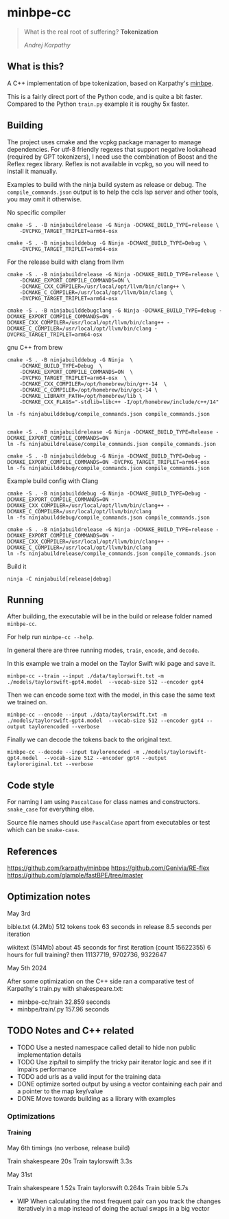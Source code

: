 # minbpe-cc

> What is the real root of suffering? **Tokenization**
>
> _Andrej Karpathy_

## What is this?

A C++ implementation of bpe tokenization, based on Karpathy's [minbpe](https://github.com/karpathy/minbpe).

This is a fairly direct port of the Python code, and is quite a bit faster. Compared to the Python `train.py` example it is roughy 5x faster.

## Building

The project uses cmake and the vcpkg package manager to manage dependencies. For utf-8 friendly regexes that support negative lookahead (required by GPT tokenizers), I need use the combination of Boost and the Reflex regex library. Reflex is not available in vcpkg, so you will need to install it manually.

Examples to build with the ninja build system as release or debug. The `compile_commands.json` output is to help the ccls lsp server and other tools, you may omit it otherwise.

No specific compiler
```
cmake -S . -B ninjabuildrelease -G Ninja -DCMAKE_BUILD_TYPE=release \
    -DVCPKG_TARGET_TRIPLET=arm64-osx

cmake -S . -B ninjabuilddebug -G Ninja -DCMAKE_BUILD_TYPE=Debug \
    -DVCPKG_TARGET_TRIPLET=arm64-osx

```

For the release build with clang from llvm
```
cmake -S . -B ninjabuildrelease -G Ninja -DCMAKE_BUILD_TYPE=release \
    -DCMAKE_EXPORT_COMPILE_COMMANDS=ON \
    -DCMAKE_CXX_COMPILER=/usr/local/opt/llvm/bin/clang++ \
    -DCMAKE_C_COMPILER=/usr/local/opt/llvm/bin/clang \
    -DVCPKG_TARGET_TRIPLET=arm64-osx
```

```
cmake -S . -B ninjabuilddebugclang -G Ninja -DCMAKE_BUILD_TYPE=debug -DCMAKE_EXPORT_COMPILE_COMMANDS=ON -DCMAKE_CXX_COMPILER=/usr/local/opt/llvm/bin/clang++ -DCMAKE_C_COMPILER=/usr/local/opt/llvm/bin/clang -DVCPKG_TARGET_TRIPLET=arm64-osx
```
gnu C++ from brew
```
cmake -S . -B ninjabuilddebug -G Ninja  \
	-DCMAKE_BUILD_TYPE=Debug  \
	-DCMAKE_EXPORT_COMPILE_COMMANDS=ON  \
	-DVCPKG_TARGET_TRIPLET=arm64-osx  \
	-DCMAKE_CXX_COMPILER=/opt/homebrew/bin/g++-14  \
	-DCMAKE_C_COMPILER=/opt/homebrew/bin/gcc-14 \
    -DCMAKE_LIBRARY_PATH=/opt/homebrew/lib \
    -DCMAKE_CXX_FLAGS="-stdlib=libc++ -I/opt/homebrew/include/c++/14"

ln -fs ninjabuilddebug/compile_commands.json compile_commands.json
 
```

```
cmake -S . -B ninjabuildrelease -G Ninja -DCMAKE_BUILD_TYPE=Release -DCMAKE_EXPORT_COMPILE_COMMANDS=ON
ln -fs ninjabuildrelease/compile_commands.json compile_commands.json
```

```
cmake -S . -B ninjabuilddebug -G Ninja -DCMAKE_BUILD_TYPE=Debug -DCMAKE_EXPORT_COMPILE_COMMANDS=ON -DVCPKG_TARGET_TRIPLET=arm64-osx
ln -fs ninjabuilddebug/compile_commands.json compile_commands.json
```

Example build config with Clang 

```
cmake -S . -B ninjabuilddebug -G Ninja -DCMAKE_BUILD_TYPE=Debug -DCMAKE_EXPORT_COMPILE_COMMANDS=ON -DCMAKE_CXX_COMPILER=/usr/local/opt/llvm/bin/clang++ -DCMAKE_C_COMPILER=/usr/local/opt/llvm/bin/clang
ln -fs ninjabuilddebug/compile_commands.json compile_commands.json
```

```
cmake -S . -B ninjabuildrelease -G Ninja -DCMAKE_BUILD_TYPE=release -DCMAKE_EXPORT_COMPILE_COMMANDS=ON -DCMAKE_CXX_COMPILER=/usr/local/opt/llvm/bin/clang++ -DCMAKE_C_COMPILER=/usr/local/opt/llvm/bin/clang
ln -fs ninjabuildrelease/compile_commands.json compile_commands.json
```

Build it

```
ninja -C ninjabuild[release|debug]
```

## Running

After building, the executable will be in the build or release folder named `minbpe-cc`.

For help run `minbpe-cc --help`.

In general there are three running modes, `train`, `encode`, and `decode`.

In this example we train a model on the Taylor Swift wiki page and save it.

```
minbpe-cc --train --input ./data/taylorswift.txt -m ./models/taylorswift-gpt4.model  --vocab-size 512 --encoder gpt4
```

Then we can encode some text with the model, in this case the same text we trained on.

```
minbpe-cc --encode --input ./data/taylorswift.txt -m ./models/taylorswift-gpt4.model  --vocab-size 512 --encoder gpt4 --output taylorencoded --verbose
```

Finally we can decode the tokens back to the original text.

```
minbpe-cc --decode --input taylorencoded -m ./models/taylorswift-gpt4.model  --vocab-size 512 --encoder gpt4 --output taylororiginal.txt --verbose
```

## Code style

For naming I am using `PascalCase` for class names and constructors. `snake_case` for everything else.

Source file names should use `PascalCase` apart from executables or test which can be `snake-case`.

## References

https://github.com/karpathy/minbpe
https://github.com/Genivia/RE-flex
https://github.com/glample/fastBPE/tree/master

## Optimization notes

May 3rd

bible.txt (4.2Mb) 512 tokens took 63 seconds in release
8.5 seconds per iteration

wikitext (514Mb) about 45 seconds for first iteration (count 15622355)
6 hours for full training?
then  11137719, 9702736, 9322647

May 5th 2024

After some optimization on the C++ side ran a comparative test of Karpathy's train.py with shakespeare.txt:

- minbpe-cc/train 32.859 seconds
- minbpe/train/.py 157.96 seconds

## TODO Notes and C++ related

* TODO Use a nested namespace called detail to hide non public implementation details
* TODO Use zip/tail to simplify the tricky pair iterator logic and see if it impairs performance
* TODO add urls as a valid input for the training data
* DONE optimize sorted output by using a vector containing each pair and a pointer to the map key/value
* DONE Move towards building as a library with examples

### Optimizations

#### Training

May 6th timings (no verbose, release build)

Train shakespeare 20s
Train taylorswift 3.3s

May 31st 

Train shakespeare 1.52s
Train taylorswift 0.264s
Train bible 5.7s

* WIP When calculating the most frequent pair can you track the changes iteratively in a map instead of doing the actual swaps in a big vector
